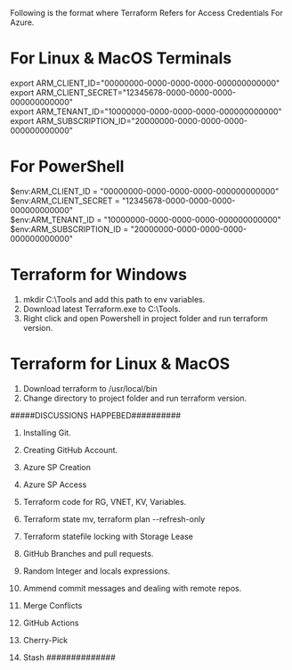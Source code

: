 Following is the format where Terraform Refers for Access Credentials For Azure.
# For Linux & MacOS Terminals
export ARM_CLIENT_ID="00000000-0000-0000-0000-000000000000"  
export ARM_CLIENT_SECRET="12345678-0000-0000-0000-000000000000"  
export ARM_TENANT_ID="10000000-0000-0000-0000-000000000000"  
export ARM_SUBSCRIPTION_ID="20000000-0000-0000-0000-000000000000"  

# For PowerShell
$env:ARM_CLIENT_ID = "00000000-0000-0000-0000-000000000000"  
$env:ARM_CLIENT_SECRET = "12345678-0000-0000-0000-000000000000"  
$env:ARM_TENANT_ID = "10000000-0000-0000-0000-000000000000"  
$env:ARM_SUBSCRIPTION_ID = "20000000-0000-0000-0000-000000000000"  

# Terraform for Windows
1. mkdir C:\Tools and add this path to env variables.  
2. Download latest Terraform.exe to C:\Tools.  
3. Right click and open Powershell in project folder and run terraform version.  

# Terraform for Linux & MacOS
1. Download terraform to /usr/local/bin  
2. Change directory to project folder and run terraform version.  



#####DISCUSSIONS HAPPEBED##########
1. Installing Git.
2. Creating GitHub Account.
3. Azure SP Creation
4. Azure SP Access
5. Terraform code for RG, VNET, KV, Variables.
6. Terraform state mv, terraform plan --refresh-only
7. Terraform statefile locking with Storage Lease
8. GitHub Branches and pull requests.

9. Random Integer and locals expressions.
10. Ammend commit messages and dealing with remote repos.
9. Merge Conflicts
10. GitHub Actions
11. Cherry-Pick
12. Stash
##############